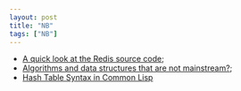 ```yaml
---
layout: post
title: "NB"
tags: ["NB"]
---
```


* [A quick look at the Redis source code](http://www.heychinaski.com/blog/2013/10/14/a-look-at-the-redis-source-code/);
* [Algorithms and data structures that are not mainstream?](http://stackoverflow.com/questions/654771/algorithms-and-data-structures-that-are-not-mainstream);
* [Hash Table Syntax in Common Lisp](http://frank.kank.net/essays/hash.html)
